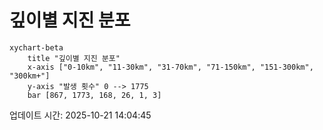# 깊이별 지진 분포

```mermaid
xychart-beta
    title "깊이별 지진 분포"
    x-axis ["0-10km", "11-30km", "31-70km", "71-150km", "151-300km", "300km+"]
    y-axis "발생 횟수" 0 --> 1775
    bar [867, 1773, 168, 26, 1, 3]
```

업데이트 시간: 2025-10-21 14:04:45
